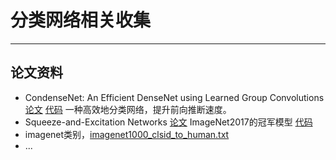 # 分类网络相关收集

---
## 论文资料
- CondenseNet: An Efficient DenseNet using Learned Group Convolutions [论文](https://arxiv.org/abs/1711.09224) [代码](https://github.com/ShichenLiu/CondenseNet)
一种高效地分类网络，提升前向推断速度。
- Squeeze-and-Excitation Networks [论文](https://arxiv.org/abs/1709.01507)
ImageNet2017的冠军模型 [代码](https://github.com/moskomule/senet.pytorch)
- imagenet类别，[imagenet1000_clsid_to_human.txt](https://gist.github.com/yrevar/942d3a0ac09ec9e5eb3a)
- ...